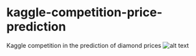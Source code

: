 # kaggle-competition-price-prediction
Kaggle competition in the prediction of diamond prices 
![alt text](https://github.com/xarlomi/kaggle-competition-price-prediction/blob/output/diamond_presentation.jpg?raw=true)
